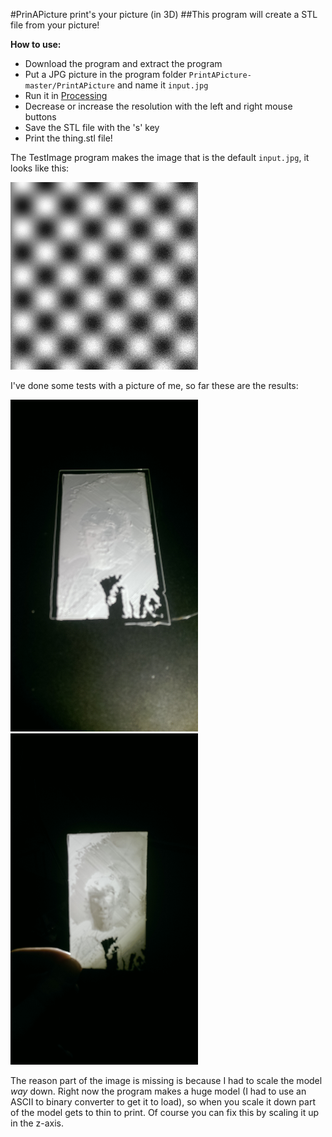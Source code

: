 #PrinAPicture print's your picture (in 3D)
##This program will create a STL file from your picture!

**How to use:**
* Download the program and extract the program
* Put a JPG picture in the program folder `PrintAPicture-master/PrintAPicture` and name it `input.jpg`
* Run it in [Processing](http://processing.org)
* Decrease or increase the resolution with the left and right mouse buttons
* Save the STL file with the 's' key
* Print the thing.stl file!

The TestImage program makes the image that is the default `input.jpg`, it looks like this:

<img src="TestImage/input.jpg" Alt="TestImage" width=300>

I've done some tests with a picture of me, so far these are the results:

<img src="Images/Test1.1.jpg" Alt="Test1.1" width=300> <img src="Images/Test1.0.jpg" Alt="Test1.0" width=300>

The reason part of the image is missing is because I had to scale the model *way* down. Right now the program makes a huge model (I had to use an ASCII to binary converter to get it to load), so when you scale it down part of the model gets to thin to print. Of course you can fix this by scaling it up in the z-axis.
